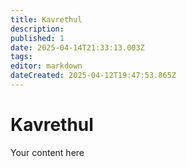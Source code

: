 ```yaml
---
title: Kavrethul
description: 
published: 1
date: 2025-04-14T21:33:13.003Z
tags: 
editor: markdown
dateCreated: 2025-04-12T19:47:53.865Z
---
```


# Kavrethul
Your content here
